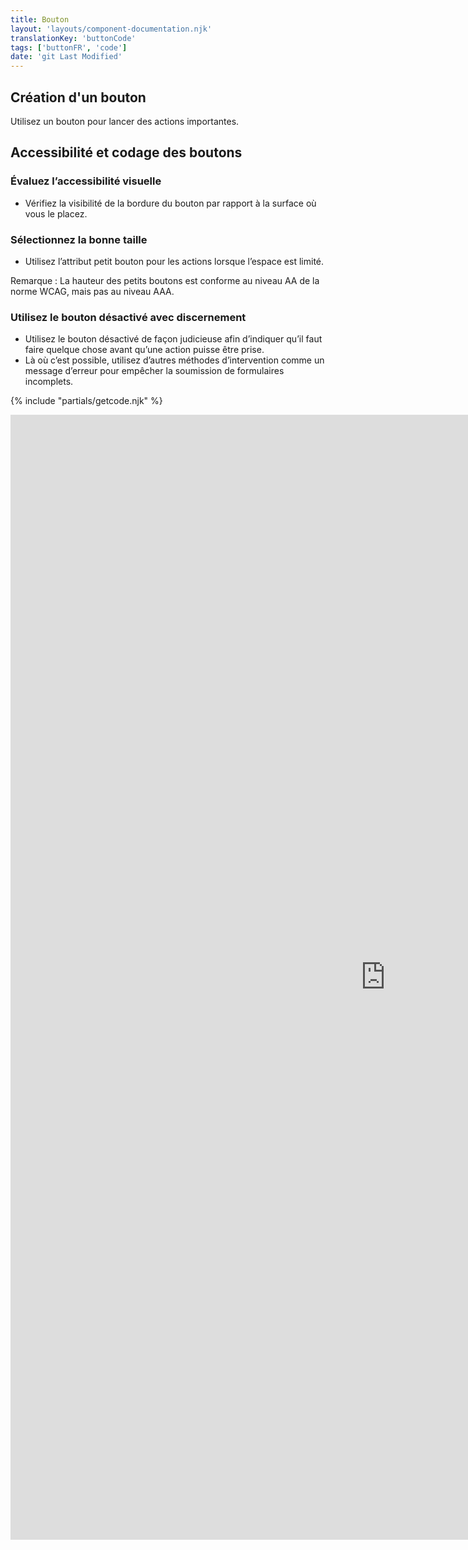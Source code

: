 ```yaml
---
title: Bouton
layout: 'layouts/component-documentation.njk'
translationKey: 'buttonCode'
tags: ['buttonFR', 'code']
date: 'git Last Modified'
---
```


## Création d'un bouton

Utilisez un bouton pour lancer des actions importantes.

## Accessibilité et codage des boutons

### Évaluez l’accessibilité visuelle

- Vérifiez la visibilité de la bordure du bouton par rapport à la surface où vous le placez.

### Sélectionnez la bonne taille

- Utilisez l’attribut petit bouton pour les actions lorsque l’espace est limité.

Remarque : La hauteur des petits boutons est conforme au niveau AA de la norme WCAG, mais pas au niveau AAA.

### Utilisez le bouton désactivé avec discernement

- Utilisez le bouton désactivé de façon judicieuse afin d’indiquer qu’il faut faire quelque chose avant qu’une action puisse être prise.
- Là où c’est possible, utilisez d’autres méthodes d’intervention comme un message d’erreur pour empêcher la soumission de formulaires incomplets.

{% include "partials/getcode.njk" %}

<iframe
  title="Survol des propriétés et des évènements relatifs à gcds-button."
  src="https://cds-snc.github.io/gcds-components/iframe.html?viewMode=docs&demo=true&singleStory=true&id=components-button--events-properties&lang=fr"
  width="1200"
  height="1800"
  style="display: block; margin: 0 auto;"
  frameBorder="0"
  allow="clipboard-write"
></iframe>
